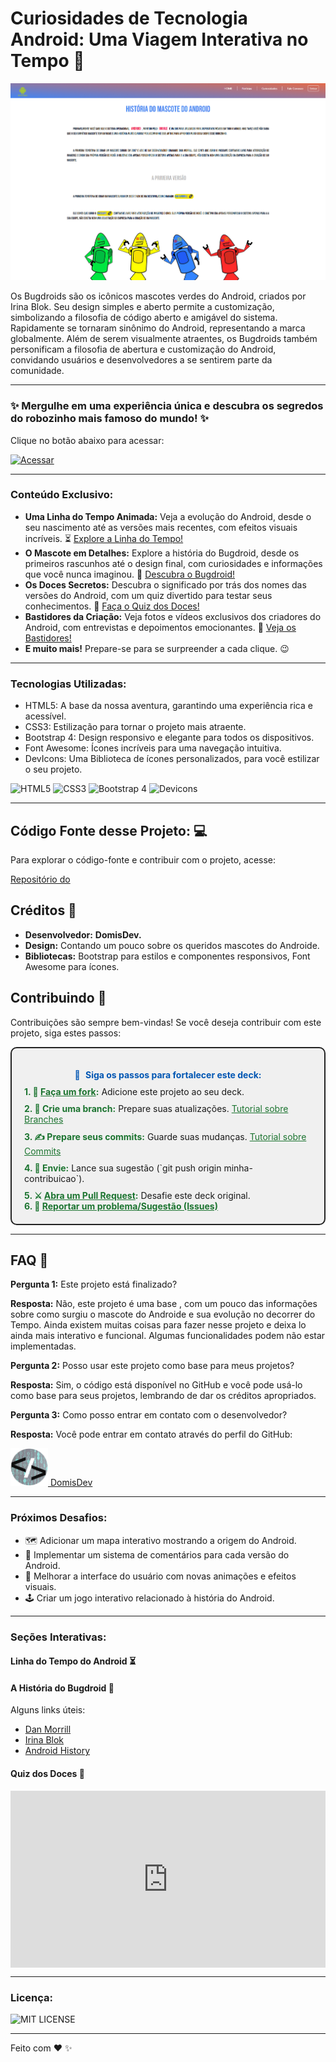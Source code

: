 # Curiosidades de Tecnologia Android: Uma Viagem Interativa no Tempo 🚀

![Bugdroids](src/imagens/Macbook-Air-1559x975.png)

Os Bugdroids são os icônicos mascotes verdes do Android, criados por Irina Blok. Seu design simples e aberto permite a customização, simbolizando a filosofia de código aberto e amigável do sistema. Rapidamente se tornaram sinônimo do Android, representando a marca globalmente.
Além de serem visualmente atraentes, os Bugdroids também personificam a filosofia de abertura e customização do Android, convidando usuários e desenvolvedores a se sentirem parte da comunidade.

---

### ✨ Mergulhe em uma experiência única e descubra os segredos do robozinho mais famoso do mundo! ✨

Clique no botão abaixo para acessar:

<a href="https://domisnnet.github.io/android/" target="_blank" rel="noopener noreferrer">
   <img src="src/imagens/botão.webp" width="35px" height="35px" alt="Acessar">
</a>

---

### Conteúdo Exclusivo:

- **Uma Linha do Tempo Animada:** Veja a evolução do Android, desde o seu nascimento até as versões mais recentes, com efeitos visuais incríveis. ⏳ [Explore a Linha do Tempo!](#linha-do-tempo)
- **O Mascote em Detalhes:** Explore a história do Bugdroid, desde os primeiros rascunhos até o design final, com curiosidades e informações que você nunca imaginou. 🤖 [Descubra o Bugdroid!](#bugdroid)
- **Os Doces Secretos:** Descubra o significado por trás dos nomes das versões do Android, com um quiz divertido para testar seus conhecimentos. 🍬 [Faça o Quiz dos Doces!](#quiz-doces)
- **Bastidores da Criação:** Veja fotos e vídeos exclusivos dos criadores do Android, com entrevistas e depoimentos emocionantes. 🎥 [Veja os Bastidores!](#bastidores)
- **E muito mais!** Prepare-se para se surpreender a cada clique. 😉

---

### Tecnologias Utilizadas:

- HTML5: A base da nossa aventura, garantindo uma experiência rica e acessível.
- CSS3: Estilização para tornar o projeto mais atraente.
- Bootstrap 4: Design responsivo e elegante para todos os dispositivos.
- Font Awesome: Ícones incríveis para uma navegação intuitiva.
- DevIcons: Uma Biblioteca de ícones personalizados, para você estilizar o seu projeto.

![HTML5](https://img.shields.io/badge/HTML5-E34F26?style=flat-square&logo=html5&logoColor=white)
![CSS3](https://img.shields.io/badge/CSS3-1572B6?style=flat-square&logo=css3&logoColor=white)
![Bootstrap 4](https://img.shields.io/badge/Bootstrap-563D7C?style=flat-square&logo=bootstrap&logoColor=white)
![Devicons](https://img.shields.io/badge/Devicons-F05A28?style=flat-square&logo=devicon&logoColor=white)

---

## Código Fonte desse Projeto: 💻

Para explorar o código-fonte e contribuir com o projeto, acesse:

[Repositório do ](https://github.com/Domisnnet/android)

## Créditos 📝

- **Desenvolvedor:** <strong>DomisDev.</strong>
- **Design:** Contando um pouco sobre os queridos mascotes do Androide.
- **Bibliotecas:** Bootstrap para estilos e componentes responsivos, Font Awesome para ícones.

## Contribuindo 🤝

Contribuições são sempre bem-vindas! Se você deseja contribuir com este projeto, siga estes passos:

<div style="background-color: #f0f0f0; padding: 20px; border-radius: 10px; border: 2px solid #222;">
    <p style="margin-bottom: 10px; font-weight: bold; color: #0056b3; text-align: center;">
      <span style="display:inline-block; margin-right: 5px;"> 👐 </span> Siga os passos para fortalecer este deck:
    </p>
    <ul style="list-style-type: none; padding: 0; margin: 0;">
      <li style="margin-bottom: 10px;">
           <span style="font-weight: bold; color: #1c7430;">1. 🍴 <a href="https://github.com/Domisnnet/spotify/fork" target="_blank" style="color: #1c7430; text-decoration: underline;">Faça um fork</a>:</span> Adicione este projeto ao seu deck.
      </li>
      <li style="margin-bottom: 10px;">
          <span style="font-weight: bold; color: #1c7430;">2. 🌿 Crie uma branch:</span> Prepare suas atualizações. <a href="https://www.atlassian.com/br/git/tutorials/using-branches" target="_blank" style="color: #1c7430; text-decoration: underline;">Tutorial sobre Branches</a>
      </li>
      <li style="margin-bottom: 10px;">
          <span style="font-weight: bold; color: #1c7430;">3. ✍️ Prepare seus commits:</span> Guarde suas mudanças. <a href="https://www.atlassian.com/br/git/tutorials/saving-changes/git-commit" target="_blank" style="color: #1c7430; text-decoration: underline;">Tutorial sobre Commits</a>
      </li>
     <li style="margin-bottom: 10px;">
          <span style="font-weight: bold; color: #1c7430;">4. 🚀 Envie:</span> Lance sua sugestão (`git push origin minha-contribuicao`).
      </li>
      <li>
           <span style="font-weight: bold; color: #1c7430;">5. ⚔️ <a href="https://github.com/Domisnnet/spotify/compare" target="_blank" style="color: #1c7430; text-decoration: underline;">Abra um Pull Request</a>:</span> Desafie este deck original.
      </li>
      <li>
           <span style="font-weight: bold; color: #1c7430;">6. 🐛 <a href="https://github.com/Domisnnet/spotify/issues" target="_blank" style="color: #1c7430; text-decoration: underline;">Reportar um problema/Sugestão (Issues)</a></span>
      </li>
    </ul>
</div>

---

## FAQ 🤔

**Pergunta 1:** Este projeto está finalizado?

**Resposta:** Não, este projeto é uma base , com um pouco das informações sobre como surgiu o mascote do Androide e sua evolução no decorrer do Tempo. Ainda existem muitas coisas para fazer nesse projeto e deixa lo ainda mais interativo e funcional. Algumas funcionalidades podem não estar implementadas.

**Pergunta 2:** Posso usar este projeto como base para meus projetos?

**Resposta:** Sim, o código está disponível no GitHub e você pode usá-lo como base para seus projetos, lembrando de dar os créditos apropriados.

**Pergunta 3:** Como posso entrar em contato com o desenvolvedor?

**Resposta:** Você pode entrar em contato através do perfil do GitHub:

<a href="https://github.com/Domisnnet">
    <img src="src/imagens/DomisDev.png" width="60px" height="60px" alt="Acessar perfil GitHub">
    DomisDev
</a>

---

### Próximos Desafios:

- 🗺️ Adicionar um mapa interativo mostrando a origem do Android.
- 💬 Implementar um sistema de comentários para cada versão do Android.
- 🎨 Melhorar a interface do usuário com novas animações e efeitos visuais.
- 🕹️ Criar um jogo interativo relacionado à história do Android.

---

### Seções Interativas:

#### <a name="linha-do-tempo"></a>Linha do Tempo do Android ⏳

#### <a name="bugdroid"></a>A História do Bugdroid 🤖

Alguns links úteis:
*   [Dan Morrill](https://androidcommunity.com/dan-morrill-shows-us-the-android-mascot-that-almost-was-20130103/)
*   [Irina Blok](https://www.irinablok.com/)
*   [Android History](https://www.android.com/new-features-on-android/)

#### <a name="quiz-doces"></a>Quiz dos Doces 🍬



<div style="position: relative; padding-bottom: 56.25%; height: 0; overflow: hidden;">
    <iframe style="position: absolute; top: 0; left: 0; width: 100%; height: 100%; border:0;" 
            src="https://www.youtube.com/embed/l2UDgpLz20M?si=0cjufuT8AMSeLouO&controls=0&start=0&loop=1" 
            title="YouTube video player" 
            frameborder="0" 
            allow="accelerometer; autoplay; clipboard-write; encrypted-media; gyroscope; picture-in-picture; web-share" 
            allowfullscreen>
    </iframe>
</div>

---

### Licença:

![MIT LICENSE](LICENSE)

---

Feito com ❤️ ✨